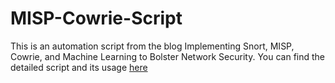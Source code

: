# MISP-Cowrie-Script
This is an automation script from the blog Implementing Snort, MISP, Cowrie, and Machine Learning to Bolster Network Security. You can find the detailed script and its usage [here](https://walterdrake.gitbook.io/mysite/project/implementing-snort-misp-cowrie-and-machine-learning-to-bolster-network-security.)
